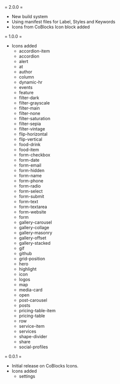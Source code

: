 = 2.0.0 =
* New build system
* Using manifest files for Label, Styles and Keywords
* Icons from CoBlocks Icon block added

= 1.0.0 =
* Icons added
  * accordion-item
  * accordion
  * alert
  * at
  * author
  * column
  * dynamic-hr
  * events
  * feature
  * filter-dark
  * filter-grayscale
  * filter-main
  * filter-none
  * filter-saturation
  * filter-sepia
  * filter-vintage
  * flip-horizontal
  * flip-vertical
  * food-drink
  * food-item
  * form-checkbox
  * form-date
  * form-email
  * form-hidden
  * form-name
  * form-phone
  * form-radio
  * form-select
  * form-submit
  * form-text
  * form-textarea
  * form-website
  * form
  * gallery-carousel
  * gallery-collage
  * gallery-masonry
  * gallery-offset
  * gallery-stacked
  * gif
  * github
  * grid-position
  * hero
  * highlight
  * icon
  * logos
  * map
  * media-card
  * open
  * post-carousel
  * posts
  * pricing-table-item
  * pricing-table
  * row
  * service-item
  * services
  * shape-divider
  * share
  * social-profiles

= 0.0.1 =
* Initial release on CoBlocks Icons.
* Icons added
  * settings